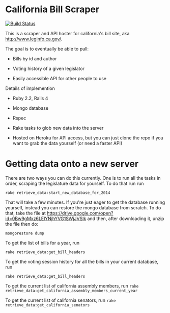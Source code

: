 California Bill Scraper
== 

[![Build Status](https://snap-ci.com/FeminismIsAwesome/California-Scraper/branch/master/build_image)](https://snap-ci.com/FeminismIsAwesome/California-Scraper/branch/master)

This is a scraper and API hoster for california's bill site, aka http://www.leginfo.ca.gov/.

The goal is to eventually be able to pull:

* Bills by id and author

* Voting history of a given legislator

* Easily accessible API for other people to use

Details of implemention

* Ruby 2.2, Rails 4

* Mongo database

* Rspec

* Rake tasks to glob new data into the server

* Hosted on Heroku for API access, but you can just clone the repo if you want to grab the data yourself (or need a faster API)

Getting data onto a new server
== 
There are two ways you can do this currently. 
One is to run all the tasks in order, scraping the legislature data for yourself. To do that run run

```rake retrieve_data:start_new_database_for_2014```

That will take a few minutes. If you're just eager to get the database running yourself, instead you can restore the mongo database from scratch. To do that, take the file at https://drive.google.com/open?id=0Bw9gMxz6LElYNjhYVG1SWjJVSlk and then, after downloading it, unzip the file then do:

```mongorestore dump```


To get the list of bills for a year, run

```rake retrieve_data:get_bill_headers```

To get the voting session history for all the bills in your current database, run

```rake retrieve_data:get_bill_headers```

To get the current list of california assembly members, run
```rake retrieve_data:get_california_assembly_members_current_year```

To get the current list of california senators, run
```rake retrieve_data:get_california_senators```